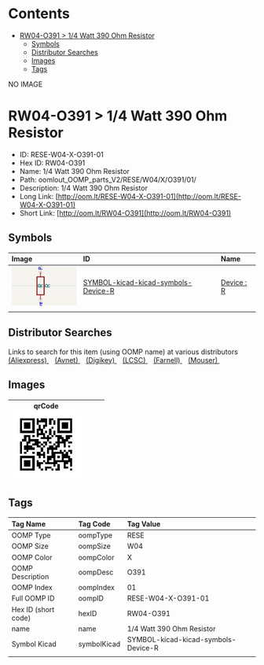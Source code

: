 



Contents
========

* [RW04-O391 > 1/4 Watt 390 Ohm Resistor](#rw04-o391--14-watt-390-ohm-resistor)
	* [Symbols](#symbols)
	* [Distributor Searches](#distributor-searches)
	* [Images](#images)
	* [Tags](#tags)
  
NO IMAGE  
# RW04-O391 > 1/4 Watt 390 Ohm Resistor

- ID: RESE-W04-X-O391-01
- Hex ID: RW04-O391
- Name: 1/4 Watt 390 Ohm Resistor
- Path: oomlout_OOMP_parts_V2/RESE/W04/X/O391/01/
- Description: 1/4 Watt 390 Ohm Resistor
- Long Link: [http://oom.lt/RESE-W04-X-O391-01](http://oom.lt/RESE-W04-X-O391-01)
- Short Link: [http://oom.lt/RW04-O391](http://oom.lt/RW04-O391)

## Symbols
  

|Image|ID|Name|
| :--- | :--- | :--- |
|[![](https://raw.githubusercontent.com/oomlout/oomlout_OOMP_eda_V2/main/SYMBOL/kicad/kicad-symbols/Device/R/image_140.png)](https://github.com/oomlout/oomlout_OOMP_eda_V2/tree/main/SYMBOL/kicad/kicad-symbols/Device/R/)|[SYMBOL-kicad-kicad-symbols-Device-R](https://github.com/oomlout/oomlout_OOMP_eda_V2/tree/main/SYMBOL/kicad/kicad-symbols/Device/R/)|[Device : R](https://github.com/oomlout/oomlout_OOMP_eda_V2/tree/main/SYMBOL/kicad/kicad-symbols/Device/R/)|
||||

## Distributor Searches
  
Links to search for this item (using OOMP name) at various distributors  
[(Aliexpress) ](https://www.aliexpress.com/wholesale?SearchText=1/4+Watt+390+Ohm+Resistor)&nbsp;&nbsp;&nbsp;[(Avnet) ](https://www.avnet.com/shop/us/search/1/4+Watt+390+Ohm+Resistor)&nbsp;&nbsp;&nbsp;[(Digikey) ](https://www.digikey.co.uk/en/products/result?s=1/4+Watt+390+Ohm+Resistor)&nbsp;&nbsp;&nbsp;[(LCSC) ](https://www.lcsc.com/search?q=1/4+Watt+390+Ohm+Resistor)&nbsp;&nbsp;&nbsp;[(Farnell) ](https://uk.farnell.com/search?st=1/4+Watt+390+Ohm+Resistor)&nbsp;&nbsp;&nbsp;[(Mouser) ](https://www.mouser.com/c/?q=1/4+Watt+390+Ohm+Resistor)&nbsp;&nbsp;&nbsp;
## Images
  

|qrCode<br>[![](https://raw.githubusercontent.com/oomlout/oomlout_OOMP_parts_V2/main/RESE/W04/X/O391/01/qrCode_140.png)](https://github.com/oomlout/oomlout_OOMP_parts_V2/tree/main/RESE/W04/X/O391/01/qrCode.png)||||
| :---: | :---: | :---: | :---: |

## Tags
  

|Tag Name|Tag Code|Tag Value|
| :--- | :--- | :--- |
|OOMP Type|oompType|RESE|
|OOMP Size|oompSize|W04|
|OOMP Color|oompColor|X|
|OOMP Description|oompDesc|O391|
|OOMP Index|oompIndex|01|
|Full OOMP ID|oompID|RESE-W04-X-O391-01|
|Hex ID (short code)|hexID|RW04-O391|
|name|name|1/4 Watt 390 Ohm Resistor|
|Symbol Kicad|symbolKicad|SYMBOL-kicad-kicad-symbols-Device-R|
||||
